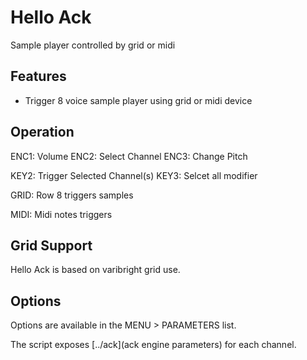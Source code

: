 ---
---

# Hello Ack

Sample player controlled by grid or midi

## Features

- Trigger 8 voice sample player using grid or midi device

## Operation

ENC1: Volume
ENC2: Select Channel
ENC3: Change Pitch

KEY2: Trigger Selected Channel(s)
KEY3: Selcet all modifier

GRID: Row 8 triggers samples

MIDI: Midi notes triggers 

## Grid Support

Hello Ack is based on varibright grid use.

## Options

Options are available in the MENU > PARAMETERS list.

The script exposes [../ack](ack engine parameters) for each channel.


